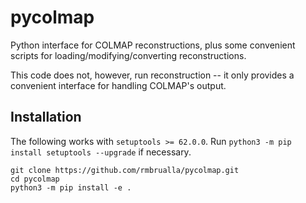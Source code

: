 # pycolmap
Python interface for COLMAP reconstructions, plus some convenient scripts for
loading/modifying/converting reconstructions.

This code does not, however, run reconstruction -- it only provides a
convenient interface for handling COLMAP's output.

## Installation

The following works with `setuptools >= 62.0.0`. Run `python3 -m pip install
setuptools --upgrade` if necessary.

```
git clone https://github.com/rmbrualla/pycolmap.git
cd pycolmap
python3 -m pip install -e .
```

